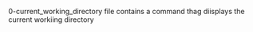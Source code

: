0-current_working_directory file contains a command thag diisplays the current workiing directory


